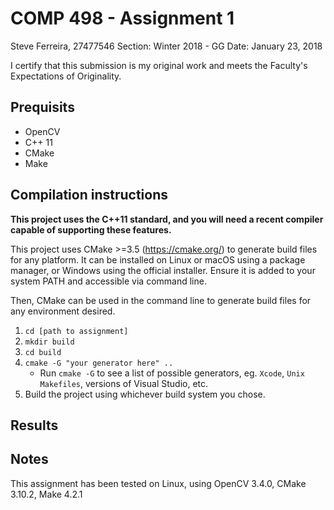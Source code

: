 # COMP 498 - Assignment 1
Steve Ferreira, 27477546
Section: Winter 2018 - GG
Date: January 23, 2018

I certify that this submission is my original work and meets the Faculty's Expectations of Originality.

## Prequisits
- OpenCV
- C++ 11
- CMake
- Make

## Compilation instructions

**This project uses the C++11 standard, and you will need a recent compiler capable of supporting these features.**

This project uses CMake >=3.5 (https://cmake.org/) to generate build files for any platform. It can be installed on Linux or macOS using a package manager, or Windows using the official installer. Ensure it is added to your system PATH and accessible via command line.

Then, CMake can be used in the command line to generate build files for any environment desired.

1. `cd [path to assignment]`
2. `mkdir build`
3. `cd build`
4. `cmake -G "your generator here" ..`
    - Run `cmake -G` to see a list of possible generators, eg. `Xcode`, `Unix Makefiles`, versions of Visual Studio, etc.
5. Build the project using whichever build system you chose.

## Results


## Notes
This assignment has been tested on Linux, using OpenCV 3.4.0, CMake 3.10.2, Make 4.2.1
